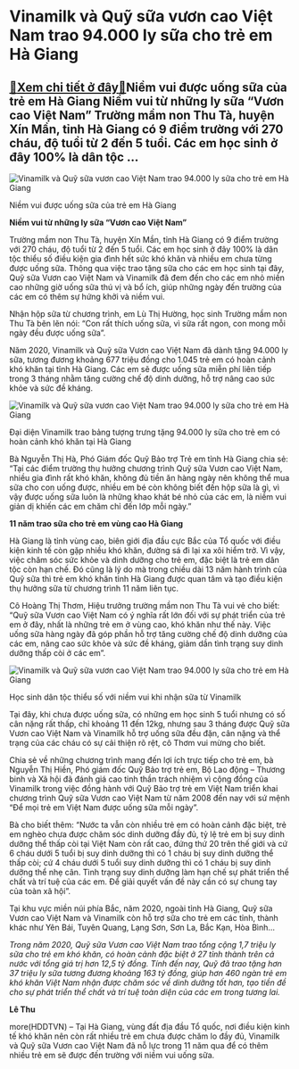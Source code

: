 Vinamilk và Quỹ sữa vươn cao Việt Nam trao 94.000 ly sữa cho trẻ em Hà Giang
============================================================================

[:gift:Xem chi tiết ở đây:gift:](https://hddtvn.com/vinamilk-va-quy-sua-vuon-cao-viet-nam-trao-94-000-ly-sua-cho-tre-em-ha-giang/)Niềm vui được uống sữa của trẻ em Hà Giang Niềm vui từ những ly sữa “Vươn cao Việt Nam” Trường mầm non Thu Tà, huyện Xín Mần, tỉnh Hà Giang có 9 điểm trường với 270 cháu, độ tuổi từ 2 đến 5 tuổi. Các em học sinh ở đây 100% là dân tộc …
-------------------------------------------------------------------------------------------------------------------------------------------------------------------------------------------------------------------------------------------





![Vinamilk và Quỹ sữa vươn cao Việt Nam trao 94.000 ly sữa cho trẻ em Hà Giang](https://hddtvn.com/wp-content/uploads/2021/01/2211_HINH_4A.jpg "Vinamilk và Quỹ sữa vươn cao Việt Nam trao 94.000 ly sữa cho trẻ em Hà Giang")


Niềm vui được uống sữa của trẻ em Hà Giang



**Niềm vui từ những ly sữa “Vươn cao Việt Nam”** 


Trường mầm non Thu Tà, huyện Xín Mần, tỉnh Hà Giang có 9 điểm trường với 270 cháu, độ tuổi từ 2 đến 5 tuổi. Các em học sinh ở đây 100% là dân tộc thiểu số điều kiện gia đình hết sức khó khăn và nhiều em chưa từng được uống sữa. Thông qua việc trao tặng sữa cho các em học sinh tại đây, Quỹ sữa Vươn cao Việt Nam và Vinamilk đã đem đến cho các em nhỏ miền cao những giờ uống sữa thú vị và bổ ích, giúp những ngày đến trường của các em có thêm sự hứng khởi và niềm vui.


Nhận hộp sữa từ chương trình, em Lù Thị Hường, học sinh Trường mầm non Thu Tà bẽn lẽn nói: “Con rất thích uống sữa, vì sữa rất ngon, con mong mỗi ngày đều được uống sữa”.


Năm 2020, Vinamilk và Quỹ sữa Vươn cao Việt Nam đã dành tặng 94.000 ly sữa, tương đương khoảng 677 triệu đồng cho 1.045 trẻ em có hoàn cảnh khó khăn tại tỉnh Hà Giang. Các em sẽ được uống sữa miễn phí liên tiếp trong 3 tháng nhằm tăng cường chế độ dinh dưỡng, hỗ trợ nâng cao sức khỏe và sức đề kháng.





![Vinamilk và Quỹ sữa vươn cao Việt Nam trao 94.000 ly sữa cho trẻ em Hà Giang](https://hddtvn.com/wp-content/uploads/2021/01/2158_HINH_2A.jpg "Vinamilk và Quỹ sữa vươn cao Việt Nam trao 94.000 ly sữa cho trẻ em Hà Giang")


Đại diện Vinamilk trao bảng tượng trưng tặng 94.000 ly sữa cho trẻ em có hoàn cảnh khó khăn tại Hà Giang



Bà Nguyễn Thị Hà, Phó Giám đốc Quỹ Bảo trợ Trẻ em tỉnh Hà Giang chia sẻ: “Tại các điểm trường thụ hưởng chương trình Quỹ sữa Vươn cao Việt Nam, nhiều gia đình rất khó khăn, không đủ tiền ăn hàng ngày nên không thể mua sữa cho con uống được, nhiều em bé còn không biết đến hộp sữa là gì, vì vậy được uống sữa luôn là những khao khát bé nhỏ của các em, là niềm vui giản dị khiến các em chăm chỉ đến lớp mỗi ngày.”


**11 năm trao sữa cho trẻ em vùng cao Hà Giang**


Hà Giang là tỉnh vùng cao, biên giới địa đầu cực Bắc của Tổ quốc với điều kiện kinh tế còn gặp nhiều khó khăn, đường sá đi lại xa xôi hiểm trở. Vì vậy, việc chăm sóc sức khỏe và dinh dưỡng cho trẻ em, đặc biệt là trẻ em dân tộc còn hạn chế. Đó cũng là lý do mà trong chiều dài 13 năm hành trình của Quỹ sữa thì trẻ em khó khăn tỉnh Hà Giang được quan tâm và tạo điều kiện thụ hưởng sữa từ chương trình 11 năm liên tục.


Cô Hoàng Thị Thơm, Hiệu trưởng trường mầm non Thu Tà vui vẻ cho biết: “Quỹ sữa Vươn cao Việt Nam có ý nghĩa rất lớn đối với sự phát triển của trẻ em ở đây, nhất là những trẻ em ở vùng cao, khó khăn như thế này. Việc uống sữa hàng ngày đã góp phần hỗ trợ tăng cường chế độ dinh dưỡng của các em, nâng cao sức khỏe và sức đề kháng, giảm dần tình trạng suy dinh dưỡng thấp còi ở các em”.





![Vinamilk và Quỹ sữa vươn cao Việt Nam trao 94.000 ly sữa cho trẻ em Hà Giang](https://hddtvn.com/wp-content/uploads/2021/01/2205_HINH_1A.jpg "Vinamilk và Quỹ sữa vươn cao Việt Nam trao 94.000 ly sữa cho trẻ em Hà Giang")


Học sinh dân tộc thiểu số với niềm vui khi nhận sữa từ Vinamilk



Tại đây, khi chưa được uống sữa, có những em học sinh 5 tuổi nhưng có số cân nặng rất thấp, chỉ khoảng 11 đến 12kg, nhưng sau 3 tháng được Quỹ sữa Vươn cao Việt Nam và Vinamilk hỗ trợ uống sữa đều đặn, cân nặng và thể trạng của các cháu có sự cải thiện rõ rệt, cô Thơm vui mừng cho biết.


Chia sẻ về những chương trình mang đến lợi ích trực tiếp cho trẻ em, bà Nguyễn Thị Hiền, Phó giám đốc Quỹ Bảo trợ trẻ em, Bộ Lao động – Thương binh và Xã hội đã đánh giá cao tinh thần trách nhiệm vì cộng đồng của Vinamilk trong việc đồng hành với Quỹ Bảo trợ trẻ em Việt Nam triển khai chương trình Quỹ sữa Vươn cao Việt Nam từ năm 2008 đến nay với sứ mệnh “Để mọi trẻ em Việt Nam được uống sữa mỗi ngày”.


Bà cho biết thêm: “Nước ta vẫn còn nhiều trẻ em có hoàn cảnh đặc biệt, trẻ em nghèo chưa được chăm sóc dinh dưỡng đầy đủ, tỷ lệ trẻ em bị suy dinh dưỡng thể thấp còi tại Việt Nam còn rất cao, đứng thứ 20 trên thế giới và cứ 6 cháu dưới 5 tuổi bị suy dinh dưỡng thì có 1 cháu bị suy dinh dưỡng thể thấp còi; cứ 4 cháu dưới 5 tuổi suy dinh dưỡng thì có 1 cháu bị suy dinh dưỡng thể nhẹ cân. Tình trạng suy dinh dưỡng làm hạn chế sự phát triển thể chất và trí tuệ của các em. Để giải quyết vấn đề này cần có sự chung tay của toàn xã hội”.


Tại khu vực miền núi phía Bắc, năm 2020, ngoài tỉnh Hà Giang, Quỹ sữa Vươn cao Việt Nam và Vinamilk còn hỗ trợ sữa cho trẻ em các tỉnh, thành khác như Yên Bái, Tuyên Quang, Lạng Sơn, Sơn La, Bắc Kạn, Hòa Bình…





*Trong năm 2020, Quỹ sữa Vươn cao Việt Nam trao tổng cộng 1,7 triệu ly sữa cho trẻ em khó khăn, có hoàn cảnh đặc biệt ở 27 tỉnh thành trên cả nước với tổng giá trị hơn 12,5 tỷ đồng. Tính đến nay, Quỹ đã trao tặng hơn 37 triệu ly sữa tương đương khoảng 163 tỷ đồng, giúp hơn 460 ngàn trẻ em khó khăn Việt Nam nhận được chăm sóc về dinh dưỡng tốt hơn, tạo tiền đề cho sự phát triển thể chất và trí tuệ toàn diện của các em trong tương lai.*




**Lê Thu**



more(HDDTVN) – Tại Hà Giang, vùng đất địa đầu Tổ quốc, nơi điều kiện kinh tế khó khăn nên còn rất nhiều trẻ em chưa được chăm lo đầy đủ, Vinamilk và Quỹ sữa Vươn cao Việt Nam đã nỗ lực trong 11 năm qua để có thêm nhiều trẻ em sẽ được đến trường với niềm vui uống sữa.

